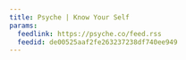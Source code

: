 ```yaml
---
title: Psyche | Know Your Self
params:
  feedlink: https://psyche.co/feed.rss
  feedid: de00525aaf2fe263237238df740ee949
---
```

